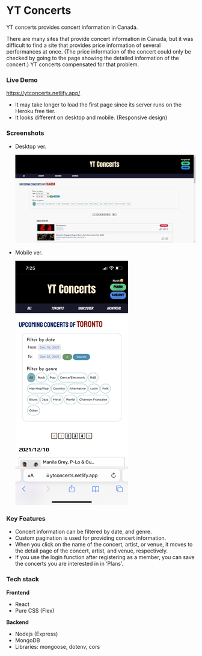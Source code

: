 # YT Concerts

YT concerts provides concert information in Canada.

There are many sites that provide concert information in Canada, but it was difficult to find a site that provides price information of several performances at once. (The price information of the concert could only be checked by going to the page showing the detailed information of the concert.) YT concerts compensated for that problem.

### Live Demo

https://ytconcerts.netlify.app/

- It may take longer to load the first page since its server runs on the Heroku free tier.
- It looks different on desktop and mobile. (Responsive design)

### Screenshots

- Desktop ver.

  ![Desktop ver.](Screenshots/Screenshot1.JPG)

- Mobile ver.

  ![Mobile ver.](Screenshots/Screenshot2.png)

### Key Features

- Concert information can be filtered by date, and genre.
- Custom pagination is used for providing concert information.
- When you click on the name of the concert, artist, or venue, it moves to the detail page of the concert, artist, and venue, respectively.
- If you use the login function after registering as a member, you can save the concerts you are interested in in ‘Plans’.

### Tech stack

**Frontend**

- React
- Pure CSS (Flex)

**Backend**

- Nodejs (Express)
- MongoDB
- Libraries: mongoose, dotenv, cors
